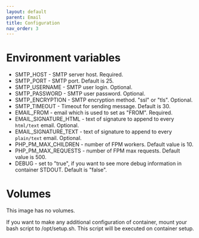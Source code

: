 ```yaml
---
layout: default
parent: Email
title: Configuration
nav_order: 3
---
```


Environment variables
=====================

- SMTP_HOST - SMTP server host. Required.
- SMTP_PORT - SMTP port. Default is 25.
- SMTP_USERNAME - SMTP user login. Optional.
- SMTP_PASSWORD - SMTP user password. Optional.
- SMTP_ENCRYPTION - SMTP encryption method. "ssl" or "tls". Optional.
- SMTP_TIMEOUT - Timeout for sending message. Default is 30.
- EMAIL_FROM - email which is used to set as "FROM". Required.
- EMAIL_SIGNATURE_HTML - text of signature to append to every `html/text` email. Optional.
- EMAIL_SIGNATURE_TEXT - text of signature to append to every `plain/text` email. Optional.
- PHP_PM_MAX_CHILDREN - number of FPM workers. Default value is 10.
- PHP_PM_MAX_REQUESTS - number of FPM max requests. Default value is 500.
- DEBUG - set to "true", if you want to see more debug information in container STDOUT. Default is "false".

Volumes
=======

This image has no volumes.

If you want to make any additional configuration of container, mount your bash script to /opt/setup.sh. This script will be executed on container setup.
